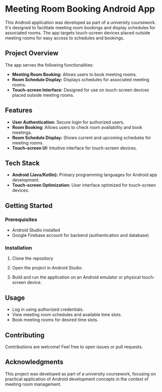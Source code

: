 # Meeting Room Booking Android App

This Android application was developed as part of a university coursework. It's designed to facilitate meeting room bookings and display schedules for associated rooms. The app targets touch-screen devices placed outside meeting rooms for easy access to schedules and bookings.

## Project Overview

The app serves the following functionalities:
- **Meeting Room Booking:** Allows users to book meeting rooms.
- **Room Schedule Display:** Displays schedules for associated meeting rooms.
- **Touch-screen Interface:** Designed for use on touch-screen devices placed outside meeting rooms.

## Features

- **User Authentication:** Secure login for authorized users.
- **Room Booking:** Allows users to check room availability and book meetings.
- **Room Schedule Display:** Shows current and upcoming schedules for meeting rooms.
- **Touch-screen UI:** Intuitive interface for touch-screen devices.

## Tech Stack

- **Android (Java/Kotlin):** Primary programming languages for Android app development.
- **Touch-screen Optimization:** User interface optimized for touch-screen devices.

## Getting Started

### Prerequisites

- Android Studio installed
- Google Firebase account for backend (authentication and database)

### Installation

1. Clone the repository

2. Open the project in Android Studio.

53. Build and run the application on an Android emulator or physical touch-screen device.

## Usage

- Log in using authorized credentials.
- View meeting room schedules and available time slots.
- Book meeting rooms for desired time slots.

## Contributing

Contributions are welcome! Feel free to open issues or pull requests.

## Acknowledgments

This project was developed as part of a university coursework, focusing on practical application of Android development concepts in the context of meeting room management.
